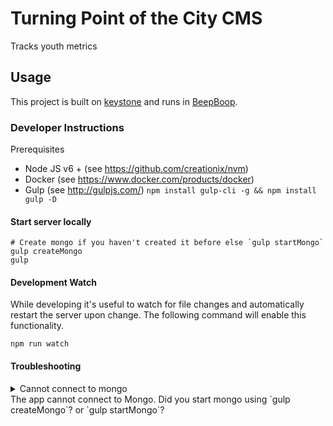 # Turning Point of the City CMS

Tracks youth metrics

## Usage
This project is built on [keystone](http://keystonejs.com/) and runs in [BeepBoop](https://beepboophq.com/).

### Developer Instructions
Prerequisites

  - Node JS v6 + (see https://github.com/creationix/nvm)
  - Docker (see https://www.docker.com/products/docker)
  - Gulp (see http://gulpjs.com/) `npm install gulp-cli -g && npm install gulp -D`

#### Start server locally

    # Create mongo if you haven't created it before else `gulp startMongo`
    gulp createMongo
    gulp

#### Development Watch

While developing it's useful to watch for file changes and automatically restart the server upon change. The following command will enable this functionality.

    npm run watch

#### Troubleshooting

<details>
<summary>Cannot connect to mongo</summary>

```shell
Mongo Error:

Error: failed to connect to [localhost:27017]
    at .<anonymous> (/Users/callen/src/turningpoint-cms/node_modules/mongodb/lib/mongodb/connection/server.js:556:25)
    at emitThree (events.js:116:13)
    at emit (events.js:194:7)
    at .<anonymous> (/Users/callen/src/turningpoint-cms/node_modules/mongodb/lib/mongodb/connection/connection_pool.js:156:15)
    at emitTwo (events.js:106:13)
    at emit (events.js:191:7)
    at Socket.<anonymous> (/Users/callen/src/turningpoint-cms/node_modules/mongodb/lib/mongodb/connection/connection.js:534:10)
    at emitOne (events.js:96:13)
    at Socket.emit (events.js:188:7)
    at emitErrorNT (net.js:1272:8)
    at _combinedTickCallback (internal/process/next_tick.js:74:11)
    at process._tickCallback (internal/process/next_tick.js:98:9)
/Users/callen/src/turningpoint-cms/node_modules/keystone/lib/core/mount.js:630
			throw new Error('KeystoneJS (' + keystone.get('name') + ') failed to start');
			^

Error: KeystoneJS (turningpoint) failed to start
    at NativeConnection.<anonymous> (/Users/callen/src/turningpoint-cms/node_modules/keystone/lib/core/mount.js:630:10)
    at emitOne (events.js:96:13)
    at NativeConnection.emit (events.js:188:7)
    at NativeConnection.Connection.error (/Users/callen/src/turningpoint-cms/node_modules/mongoose/lib/connection.js:389:8)
    at /Users/callen/src/turningpoint-cms/node_modules/mongoose/lib/connection.js:416:14
    at /Users/callen/src/turningpoint-cms/node_modules/mongoose/lib/drivers/node-mongodb-native/connection.js:57:21
    at /Users/callen/src/turningpoint-cms/node_modules/mongodb/lib/mongodb/db.js:286:18
    at /Users/callen/src/turningpoint-cms/node_modules/mongodb/lib/mongodb/db.js:365:7
    at _combinedTickCallback (internal/process/next_tick.js:67:7)
    at process._tickCallback (internal/process/next_tick.js:98:9)
[20:29:31] 'runKeystone' errored after 2.37 s
[20:29:31] Error: Command `node keystone.js` failed with exit code 1
    at ChildProcess.exithandler (child_process.js:206:12)
    at emitTwo (events.js:106:13)
    at ChildProcess.emit (events.js:191:7)
    at maybeClose (internal/child_process.js:877:16)
    at Socket.<anonymous> (internal/child_process.js:334:11)
    at emitOne (events.js:96:13)
    at Socket.emit (events.js:188:7)
    at Pipe._handle.close [as _onclose] (net.js:493:12)

```
</details>
The app cannot connect to Mongo. Did you start mongo using `gulp createMongo`? or `gulp startMongo`?

